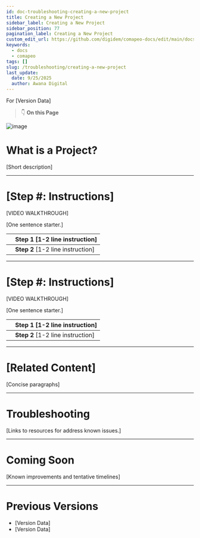 ```yaml
---
id: doc-troubleshooting-creating-a-new-project
title: Creating a New Project
sidebar_label: Creating a New Project
sidebar_position: 77
pagination_label: Creating a New Project
custom_edit_url: https://github.com/digidem/comapeo-docs/edit/main/docs/troubleshooting/creating-a-new-project.md
keywords:
  - docs
  - comapeo
tags: []
slug: /troubleshooting/creating-a-new-project
last_update:
  date: 9/25/2025
  author: Awana Digital
---
```


For [Version Data]


> 👇 **On this Page**


![image](/images/creatinganewproject_0.png)


# What is a Project?


[Short description]


---


# [Step #: Instructions]


[VIDEO WALKTHROUGH]


[One sentence starter.]


|   | Step 1 [1-2 line instruction]     |
| - | --------------------------------- |
|   | **Step 2** [1-2 line instruction] |


---


# [Step #: Instructions]


[VIDEO WALKTHROUGH]


[One sentence starter.]


|   | Step 1 [1-2 line instruction]     |
| - | --------------------------------- |
|   | **Step 2** [1-2 line instruction] |


---


# [Related Content]


[Concise paragraphs]


---


# Troubleshooting


[Links to resources for address known issues.]


---


# Coming Soon


[Known improvements and tentative timelines]


---


# Previous Versions

- [Version Data]
- [Version Data]
